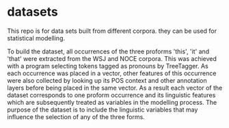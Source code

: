# datasets

This repo is for data sets built from different corpora. they can be used for statistical modelling. 

To build the dataset, all occurrences of the three proforms 'this', 'it' and 'that' were extracted from the WSJ and NOCE corpora. 
This was achieved with a program selecting tokens tagged as pronouns by TreeTagger. As each occurrence was placed in a vector,
other features of this occurrence were also collected by looking up its POS context and other annotation layers before being
placed in the same vector. As a result each vector of the dataset corresponds to one proform occurrence and its linguistic features which are subsequently treated as variables in the modelling process. 
The purpose of the dataset is to include the linguistic variables that may influence the selection of any of the three forms.
